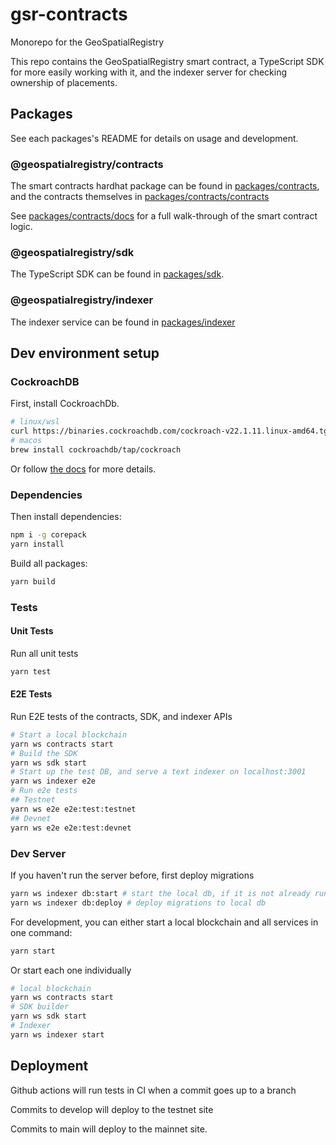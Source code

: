 # gsr-contracts

Monorepo for the GeoSpatialRegistry

This repo contains the GeoSpatialRegistry smart contract, a TypeScript SDK for more easily working with it, and the indexer server for checking ownership of placements.

## Packages

See each packages's README for details on usage and development.

### @geospatialregistry/contracts

The smart contracts hardhat package can be found in [packages/contracts](./packages/contracts/), and the contracts themselves in [packages/contracts/contracts](./packages/contracts/contracts)

See [packages/contracts/docs](./packages/contracts/docs/README.md) for a full walk-through of the smart contract logic.

### @geospatialregistry/sdk

The TypeScript SDK can be found in [packages/sdk](./packages/sdk).

### @geospatialregistry/indexer

The indexer service can be found in [packages/indexer](./packages/indexer)

## Dev environment setup

### CockroachDB

First, install CockroachDb.

```bash
# linux/wsl
curl https://binaries.cockroachdb.com/cockroach-v22.1.11.linux-amd64.tgz | tar -xz && sudo cp -i cockroach-v22.1.11.linux-amd64/cockroach /usr/local/bin/
# macos
brew install cockroachdb/tap/cockroach
```

Or follow [the docs](https://www.cockroachlabs.com/docs/v22.1/install-cockroachdb-linux) for more details.

### Dependencies

Then install dependencies:

```bash
npm i -g corepack
yarn install
```

Build all packages:

```bash
yarn build
```

### Tests

#### Unit Tests

Run all unit tests

```bash
yarn test
```

#### E2E Tests

Run E2E tests of the contracts, SDK, and indexer APIs

```bash
# Start a local blockchain
yarn ws contracts start
# Build the SDK
yarn ws sdk start
# Start up the test DB, and serve a text indexer on localhost:3001
yarn ws indexer e2e
# Run e2e tests
## Testnet
yarn ws e2e e2e:test:testnet
## Devnet
yarn ws e2e e2e:test:devnet

```

### Dev Server

If you haven't run the server before, first deploy migrations

```bash
yarn ws indexer db:start # start the local db, if it is not already running.
yarn ws indexer db:deploy # deploy migrations to local db
```

For development, you can either start a local blockchain and all services in one command:

```bash
yarn start
```

Or start each one individually

```bash
# local blockchain
yarn ws contracts start
# SDK builder
yarn ws sdk start
# Indexer
yarn ws indexer start
```

## Deployment

Github actions will run tests in CI when a commit goes up to a branch

Commits to develop will deploy to the testnet site

Commits to main will deploy to the mainnet site.
